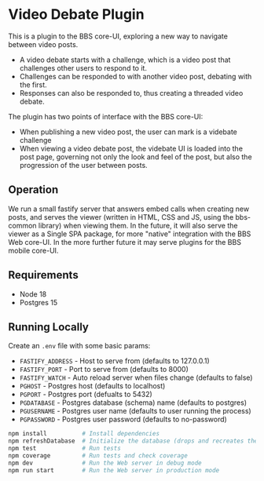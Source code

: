 # Video Debate Plugin

This is a plugin to the BBS core-UI, exploring a new way to navigate between video posts.

* A video debate starts with a challenge, which is a video post that challenges other users to respond to it.
* Challenges can be responded to with another video post, debating with the first.
* Responses can also be responded to, thus creating a threaded video debate.

The plugin has two points of interface with the BBS core-UI:

* When publishing a new video post, the user can mark is a videbate challenge
* When viewing a video debate post, the videbate UI is loaded into the post page, governing not only the look and feel of the post, but also the progression of the user between posts.

## Operation

We run a small fastify server that answers embed calls when creating new posts, and serves the viewer (written in HTML, CSS and JS, using the bbs-common library) when viewing them. In the future, it will also serve the viewer as a Single SPA package, for more "native" integration with the BBS Web core-UI. In the more further future it may serve plugins for the BBS mobile core-UI.

## Requirements

* Node 18
* Postgres 15

## Running Locally

Create an `.env` file with some basic params:

* `FASTIFY_ADDRESS` - Host to serve from (defaults to 127.0.0.1)
* `FASTIFY_PORT` - Port to serve from (defaults to 8000)
* `FASTIFY_WATCH` - Auto reload server when files change (defaults to false)
* `PGHOST` - Postgres host (defaults to localhost)
* `PGPORT` - Postgres port (defualts to 5432)
* `PGDATABASE` - Postgres database (schema) name (defaults to postgres)
* `PGUSERNAME` - Postgres user name (defaults to user running the process)
* `PGPASSWORD` - Postgres user password (defaults to no-password)

```sh
npm install          # Install dependencies
npm refreshDatabase  # Initialize the database (drops and recreates the table)
npm test             # Run tests
npm coverage         # Run tests and check coverage
npm dev              # Run the Web server in debug mode
npm run start        # Run the Web server in production mode
```
